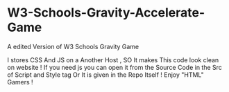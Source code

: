 # W3-Schools-Gravity-Accelerate-Game
A edited Version of W3 Schools Gravity Game

I stores CSS And JS on a Another Host , SO It makes This code look clean on website !
If you need js you can open it from the Source Code in the Src of Script and Style tag Or It is given in the Repo Itself !
Enjoy "HTML" Gamers !
